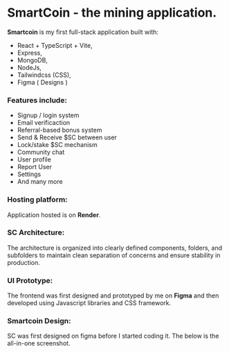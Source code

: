 # SmartCoin - the mining application.

**Smartcoin** is my first full-stack application built with:
- React + TypeScript + Vite,
- Express, 
- MongoDB,
- NodeJs,
- Tailwindcss (CSS),
- Figma ( Designs )

### Features include: 
- Signup / login system 
- Email verificaction 
- Referral-based bonus system 
- Send & Receive $SC between user
- Lock/stake $SC mechanism 
- Community chat 
- User profile 
- Report User
- Settings
- And many more

### Hosting platform:
Application hosted is on **Render**.

### SC Architecture:
The architecture is organized into clearly defined components, folders, and subfolders to maintain clean separation of concerns and ensure stability in production.

### UI Prototype:
The frontend was first designed and prototyped by me on **Figma** and then developed using Javascript libraries and CSS framework.

### Smartcoin Design:
SC was first designed on figma before I started coding it. The below is the all-in-one screenshot.

